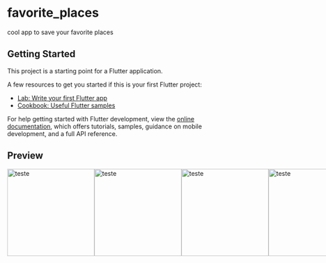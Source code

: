# favorite_places

cool app to save your favorite places

## Getting Started

This project is a starting point for a Flutter application.

A few resources to get you started if this is your first Flutter project:

- [Lab: Write your first Flutter app](https://docs.flutter.dev/get-started/codelab)
- [Cookbook: Useful Flutter samples](https://docs.flutter.dev/cookbook)

For help getting started with Flutter development, view the
[online documentation](https://docs.flutter.dev/), which offers tutorials,
samples, guidance on mobile development, and a full API reference.

## Preview
<div style="display:flex;">
  <img src="https://github.com/user-attachments/assets/985a3042-dd14-4a18-9cd6-c8a45748898b" alt="teste" height="200" float="left"/>
  <img src="https://github.com/user-attachments/assets/cd5d1b1a-8009-44e8-9c32-c41d5a5585c3" alt="teste" height="200" float="left"/>
  <img src="https://github.com/user-attachments/assets/63320a64-9b4a-4d6c-85a9-0605bb90753a" alt="teste" height="200" float="left"/>
  <img src="https://github.com/user-attachments/assets/8a701b5c-7df0-4a3c-999e-8b11a3b956dc" alt="teste" height="200" float="left"/>
  <img src="https://github.com/user-attachments/assets/58826922-f198-441f-a5f4-ee3b171b5674" alt="teste" height="200" float="left"/>
  <img src="https://github.com/user-attachments/assets/a4820c0c-63ca-44b2-82a7-1a55b8f46a7b" alt="teste" height="200" float="left"/>
  <img src="https://github.com/user-attachments/assets/a3124112-b02b-4f6c-8756-553bda84e021" alt="teste" height="200" float="left"/>
  <img src="https://github.com/user-attachments/assets/8eff8dad-7601-4e72-81d8-1e482729a058" alt="teste" height="200" float="left"/>
  <img src="https://github.com/user-attachments/assets/1a27193b-ea09-4ffe-874c-3192d749d937" alt="teste" height="200" float="left"/>
</div>
